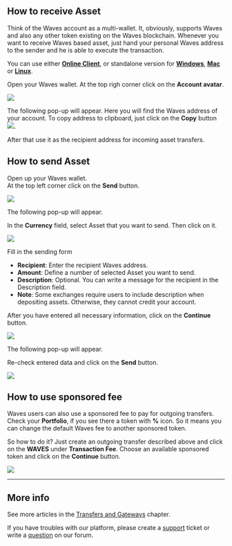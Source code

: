 ## How to receive Asset

Think of the Waves account as a multi-wallet. It, obviously, supports Waves and also any other token existing on the Waves blockchain. Whenever you want to receive Waves based asset, just hand your personal Waves address to the sender and he is able to execute the transaction.

You can use either [**Online Client**](https://client.wavesplatform.com), or standalone version for [**Windows**](https://wavesplatform.com/files/WavesClient-win.zip), [**Mac**](https://wavesplatform.com/files/WavesClient-mac.dmg) or [**Linux**](https://wavesplatform.com/files/WavesClient-linux.deb).

Open your Waves wallet. At the top righ corner click on the **Account avatar**.

![](/_assets/waves_address_01.png)

The following pop-up will appear.
Here you will find the Waves address of your account. To copy address to clipboard, just click on the **Copy** button ![](/_assets/waves_address_02.png).

After that use it as the recipient address for incoming asset transfers.

## How to send Asset

Open up your Waves wallet.  
At the top left corner click on the **Send** button.

![](/_assets/asset_transfers_01.png)

The following pop-up will appear.

In the **Currency** field, select Asset that you want to send. Then click on it.

![](/_assets/asset_transfers_02.png)

Fill in the sending form

* **Recipient**: Enter the recipient Waves address.
* **Amount**: Define a number of selected Asset you want to send.
* **Description**: Optional. You can write a message for the recipient in the Description field.
* **Note**: Some exchanges require users to include description when depositing assets. Otherwise, they cannot credit your account.

After you have entered all necessary information, click on the **Continue** button.

![](/_assets/asset_transfers_03.png)

The following pop-up will appear.

Re-check entered data and click on the **Send** button.

![](/_assets/asset_transfers_04.png)

## How to use sponsored fee

Waves users can also use a sponsored fee to pay for outgoing transfers. Check your **Portfolio**, if you see there a token with **%** icon. So it means you can change the default Waves fee to another sponsored token.

So how to do it? Just create an outgoing transfer described above and click on the **WAVES** under **Transaction Fee**.
Choose an available sponsored token and click on the **Continue** button.

![](/_assets/transaction_fee.png)

___

## More info

See more articles in the [Transfers and Gateways](/waves-client/wallet-management.md) chapter.

If you have troubles with our platform, please create a [support](https://support.wavesplatform.com/) ticket or write a [question](https://forum.wavesplatform.com/) on our forum.
